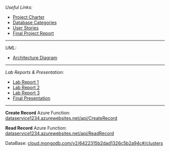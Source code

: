 _Useful Links:_
- [Project Charter](https://docs.google.com/document/d/1l-PmcrB3io7olDQL__0T_hdcnEPh7VkS_40ZSHEh0VE/edit)
- [Database Categories](https://docs.google.com/document/d/1aLK_wU2A-1OvVB8pl40mK-JFpKTsgpu72KcrzRhVmOg/edit)
- [User Stories](https://docs.google.com/document/d/13Xma_jwXuZLT7bV20Oat0_bmx0H65tHFIbQ1QE1KBZw/edit)
- [Final Project Report](https://docs.google.com/document/d/1PSi3XqaM7_N9GH-BNeI95PwSHtoUiQGenJR-3RvmVZ8/edit#)

___________________________________
_UML:_
- [Architecture Diagram](https://docs.google.com/document/d/1mbtpHtB0ecPLoPUXUIW8L_eMNGFV4c2m8KO2u-YfmKQ/edit)

___________________________________
_Lab Reports & Presentation:_
- [Lab Report 1](https://docs.google.com/document/d/1Vmw19jeLxt5Dahj5DAyRaTZz8yTcY6LMOU3FSEsBuHw/edit)
- [Lab Report 2](https://docs.google.com/document/d/1KNWGvfeXwR3mxNWvzpSc79W0oLJMHF8x-vERIpPbGY4/edit)
- [Lab Report 3](https://docs.google.com/document/d/1nf3zedmLYo9hPDzmVTI89r-TaKuCaKzGQvfsHf9hX2U/edit)
- [Final Presentation](https://docs.google.com/presentation/d/1A5fzVWtqRyEERTem7KSJPPunOeX7H0eBy1SPLAbfRVI/edit#slide=id.g23aff60bdde_0_45)

___________________________________

**Create Record** Azure Function:
[dataservice1234.azurewebsites.net/api/CreateRecord](https://dataservice12345.azurewebsites.net/api/CreateRecord)

**Read Record** Azure Function:
[dataservice1234.azurewebsites.net/api/ReadRecord](https://dataservice12345.azurewebsites.net/api/ReadRecord)

DataBase:
[cloud.mongodb.com/v2/6422315b2dad1326c5b2a94c#/clusters](https://cloud.mongodb.com/v2/6422315b2dad1326c5b2a94c#/clusters)
